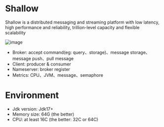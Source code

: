 # Shallow

Shallow is a distributed messaging and streaming platform with low latency, high performance and reliability, trillion-level capacity and flexible scalability

![image](https://github.com/shallow-rs/shallow/blob/main/doc/infra.png)

- Broker: accept command(eg: query、storage)、message storage、message push、pull message
- Client: producer & consumer
- Nameserver: broker register
- Metrics: CPU、JVM、message、semaphore

# Environment

- Jdk version: Jdk17+
- Memory size: 64G (the better)
- CPU:  at least 16C (the better: 32C or 64C)
